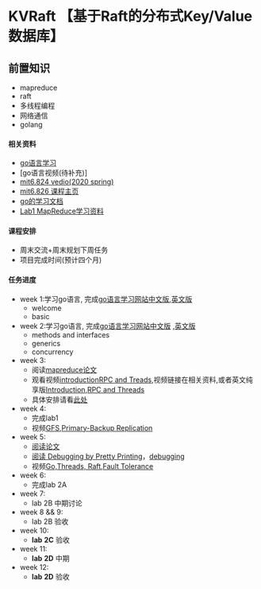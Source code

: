 # KVRaft 【基于Raft的分布式Key/Value数据库】

## 前置知识
- mapreduce
- raft
- 多线程编程
- 网络通信
- golang

#### 相关资料
- [go语言学习](http://tour.golang.org/)
- [go语言视频(待补充)]
- [mit6.824 vedio(2020 spring)](https://www.bilibili.com/video/BV1R7411t71W?vd_source=8594cd729a8f1cff6cfd490313207225)
- [mit6.826 课程主页](http://nil.csail.mit.edu/6.824/2022/)
- [go的学习文档](https://go-zh.org/doc/)
- [Lab1 MapReduce学习资料](https://blog.csdn.net/qq_55193018/article/details/129806921)

#### 课程安排
- 周末交流+周末规划下周任务
- 项目完成时间(预计四个月)

#### 任务进度
- week 1:学习go语言, 完成[go语言学习网站中文版](https://tour.go-zh.org/),[英文版](http://tour.golang.org/)
    - welcome
    - basic
- week 2:学习go语言, 完成[go语言学习网站中文版](https://tour.go-zh.org/) ,[英文版](http://tour.golang.org/)
    - methods and interfaces
    - generics
    - concurrency
- week 3:
    - 阅读[mapreduce论文](http://nil.csail.mit.edu/6.824/2020/papers/mapreduce.pdf)
    - 观看视频[introduction](https://www.bilibili.com/video/BV1R7411t71W/?spm_id_from=333.337.search-card.all.click&vd_source=a912564ce39dd445bed737a1016129a2)[RPC and Treads](https://www.bilibili.com/video/BV1R7411t71W?p=2&vd_source=a912564ce39dd445bed737a1016129a2),视频链接在相关资料,或者英文纯享版[Introduction](http://nil.csail.mit.edu/6.824/2020/video/1.html),[RPC and Threads](http://nil.csail.mit.edu/6.824/2020/video/2.html)
    - 具体安排请看[此处](http://nil.csail.mit.edu/6.824/2020/schedule.html)
- week 4:
    - 完成lab1
    - 视频[GFS](https://www.bilibili.com/video/BV1R7411t71W?p=3&vd_source=a912564ce39dd445bed737a1016129a2),[Primary-Backup Replication](https://www.bilibili.com/video/BV1R7411t71W?p=4&vd_source=a912564ce39dd445bed737a1016129a2)
- week 5:
    - [阅读论文](http://nil.csail.mit.edu/6.824/2022/papers/raft-extended.pdf)
    - [阅读 Debugging by Pretty Printing](https://blog.josejg.com/debugging-pretty/)，[debugging](http://nil.csail.mit.edu/6.824/2022/notes/debugging.pdf)
    - 视频[Go,Threads, Raft](https://www.bilibili.com/video/BV1R7411t71W?p=5&vd_source=a912564ce39dd445bed737a1016129a2),[Fault Tolerance](https://www.bilibili.com/video/BV1R7411t71W?p=6&vd_source=a912564ce39dd445bed737a1016129a2)
- week 6:
    - 完成lab 2A
- week 7:
    - lab 2B 中期讨论
- week 8 && 9:
    - lab 2B 验收
- week 10:
    - **lab** **2C** 验收
- week 11:
    - **lab** **2D** 中期
- week 12:
    - **lab** **2D** 验收
